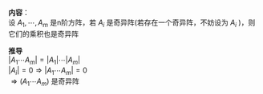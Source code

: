 **内容**：    
设 $A_1,\cdots,A_m$ 是n阶方阵，若 $A_i$ 是奇异阵(若存在一个奇异阵，不妨设为 $A_i$ )，则它们的乘积也是奇异阵    
    
**推导**    
 $|A_1\cdots A_m|=|A_1|\cdots|A_m|$     
 $|A_i|=0\Rightarrow|A_1\cdots A_m|=0$     
 $\Rightarrow(A_1\cdots A_m)$ 是奇异阵    
